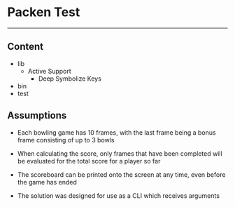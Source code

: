 # Packen Test

----

## Content

* lib  
  * Active Support
    * Deep Symbolize Keys
* bin
* test

## Assumptions

* Each bowling game has 10 frames, with the last frame being a bonus frame consisting of up to 3 bowls

* When calculating the score, only frames that have been completed will be evaluated for the total score for a player so far

* The scoreboard can be printed onto the screen at any time, even before the game has ended

* The solution was designed for use as a CLI which receives arguments